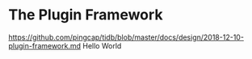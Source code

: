 # The Plugin Framework

https://github.com/pingcap/tidb/blob/master/docs/design/2018-12-10-plugin-framework.md
Hello World
